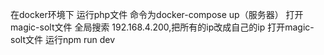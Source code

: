 在docker环境下 运行php文件  命令为docker-compose up（服务器）
打开magic-solt文件 全局搜索 192.168.4.200,把所有的ip改成自己的ip
打开magic-solt文件 运行npm run dev 
